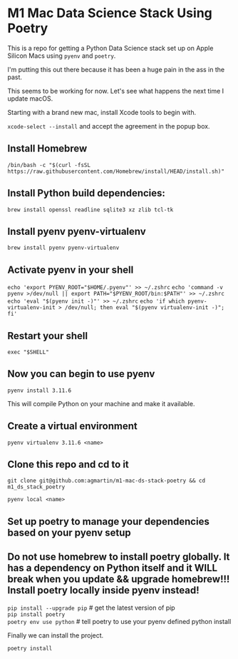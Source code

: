 # M1 Mac Data Science Stack Using Poetry

This is a repo for getting a Python Data Science stack set up
on Apple Silicon Macs using `pyenv` and `poetry`.


I'm putting this out there because it has been a huge pain in the ass in the past.

This seems to be working for now. Let's see what happens the next
time I update macOS.

Starting with a brand new mac, install Xcode tools to begin with.


`xcode-select --install` and accept the agreement in the popup box.

## Install Homebrew

`/bin/bash -c "$(curl -fsSL https://raw.githubusercontent.com/Homebrew/install/HEAD/install.sh)"`

## Install Python build dependencies:

`brew install openssl readline sqlite3 xz zlib tcl-tk`


## Install pyenv pyenv-virtualenv
`brew install pyenv pyenv-virtualenv`

## Activate pyenv in your shell

`echo 'export PYENV_ROOT="$HOME/.pyenv"' >> ~/.zshrc`
`echo 'command -v pyenv >/dev/null || export PATH="$PYENV_ROOT/bin:$PATH"' >> ~/.zshrc`
`echo 'eval "$(pyenv init -)"' >> ~/.zshrc`
`echo 'if which pyenv-virtualenv-init > /dev/null; then eval "$(pyenv virtualenv-init -)"; fi'`

## Restart your shell

`exec "$SHELL"`

## Now you can begin to use pyenv

`pyenv install 3.11.6`

This will compile Python on your machine and make it available.

## Create a virtual environment

`pyenv virtualenv 3.11.6 <name>`


## Clone this repo and cd to it

`git clone git@github.com:agmartin/m1-mac-ds-stack-poetry && cd m1_ds_stack_poetry`

`pyenv local <name>`


## Set up poetry to manage your dependencies based on your pyenv setup
## Do not use homebrew to install poetry globally. It has a dependency on Python itself and it WILL break when you update && upgrade homebrew!!! Install poetry locally inside pyenv instead!


`pip install --upgrade pip` # get the latest version of pip\
`pip install poetry`\
`poetry env use python` # tell poetry to use your pyenv defined python install

Finally we can install the project.

`poetry install`




